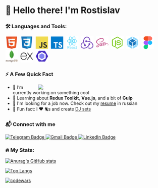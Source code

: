 # 👋 Hello there! I'm Rostislav

### 🛠️ Languages and Tools:

<div>
  <img src="https://github.com/devicons/devicon/blob/master/icons/html5/html5-original.svg" title="HTML5" alt="HTML" width="40" height="40"/>&nbsp;
  <img src="https://github.com/devicons/devicon/blob/master/icons/css3/css3-original.svg" title="CSS3" alt="CSS" width="40" height="40"/>&nbsp;
  <img src="https://github.com/devicons/devicon/blob/master/icons/javascript/javascript-original.svg" title="JavaScript" alt="JavaScript" width="40" height="40"/>&nbsp; 
  <img src="https://github.com/devicons/devicon/blob/master/icons/typescript/typescript-original.svg" title="TypeScript" alt="TypeScript" width="40" height="40"/>&nbsp; 
  <img src="https://github.com/devicons/devicon/blob/master/icons/react/react-original-wordmark.svg" title="React" alt="React" width="40" height="40"/>&nbsp;
  <img src="https://github.com/devicons/devicon/blob/master/icons/redux/redux-original.svg" title="Redux" alt="Redux" width="40" height="40"/>&nbsp;
  <img src="https://github.com/devicons/devicon/blob/master/icons/sass/sass-original.svg" title="Sass" alt="Sass" width="40" height="40"/>&nbsp;
  <img src="https://github.com/devicons/devicon/blob/master/icons/nodejs/nodejs-original.svg" title="Nodejs" alt="Nodejs" width="40" height="40"/>&nbsp;
  <img src="https://github.com/devicons/devicon/blob/master/icons/webpack/webpack-original.svg" title="Webpack" alt="Webpack" width="40" height="40"/>&nbsp;
  <img src="https://github.com/devicons/devicon/blob/master/icons/figma/figma-original.svg" title="Figma" alt="Figma" width="40" height="40"/>&nbsp;
  <img src="https://github.com/devicons/devicon/blob/master/icons/mongodb/mongodb-original-wordmark.svg" title="Mongodb" alt="Mongodb" width="40" height="40"/>&nbsp;
  <img src="https://github.com/devicons/devicon/blob/master/icons/express/express-original.svg" title="Express" alt="Express" width="40" height="40"/>&nbsp;
  <img src="https://github.com/devicons/devicon/blob/master/icons/eslint/eslint-original.svg" title="ESLint" alt="ESLint" width="40" height="40"/>&nbsp;
</div>

### ⚡️ A Few Quick Fact

<div>
<img align="right" width="400px" src="https://media.giphy.com/media/ZVik7pBtu9dNS/giphy.gif"/>
<ul>
  <li>💪 I’m currently working on something cool</li>
  <li>🧐 Learning about <strong>Redux Toolkit</strong>, <strong>Vue.js</strong>, and a bit of <strong>Gulp</strong></li>
  <li>📙 I'm looking for a job now. Check out my <a href="https://drive.google.com/file/d/1Tu5ikOF7_h64rlOzj2gDAiw9nE9LzrTc/view?usp=sharing" target=»_blank»>resume</a> in russian</li>
  <li>🎉 Fun fact: I ❤️ 🐈s and create <a href="https://soundcloud.com/djkapturiansky" target=»_blank»>DJ sets</a></li>
</ul>
</div>


### 📬 Connect with me

<div id="badges">
  <a href="https://t.me/rastereo" target="_blank">
    <img src="https://img.shields.io/badge/Telegram-blue?style=for-the-badge&logo=Telegram&logoColor=white" alt="Telegram Badge"/>
  </a>
  <a href="mailto:rostislav.kaptur@gmail.com">
    <img src="https://img.shields.io/badge/gmail-D14836?style=for-the-badge&logo=gmail&logoColor=white" alt="Gmail Badge"/>
  </a>
  <a href="https://linkedin.com/in/rastereo" target="_blank">
    <img src="https://img.shields.io/badge/LinkedIn-black?style=for-the-badge&logo=linkedin&logoColor=white" alt="LinkedIn Badge"/>
  </a>
</div>

### 🔥 My Stats:

[![Anurag's GitHub stats](https://github-readme-stats.vercel.app/api?username=rastereo)](https://github.com/anuraghazra/github-readme-stats)

[![Top Langs](https://github-readme-stats.vercel.app/api/top-langs/?username=rastereo&layout=compact)](https://github.com/anuraghazra/github-readme-stats)

[![codewars](https://www.codewars.com/users/rastereo/badges/large)](https://www.codewars.com/users/rastereo)
